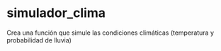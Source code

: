 # simulador_clima
Crea una función que simule las condiciones climáticas (temperatura y probabilidad de lluvia)
